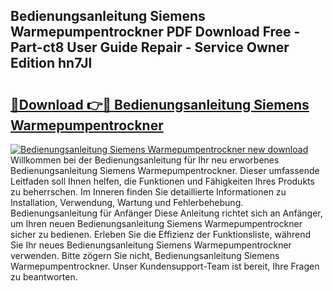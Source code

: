 ## Bedienungsanleitung Siemens Warmepumpentrockner PDF Download Free - Part-ct8 User Guide Repair - Service Owner Edition hn7Jl

# <h2><a href="http://df4gpb3.blite.top/?on=Bedienungsanleitung+Siemens+Warmepumpentrockner">🔗Download 👉🔴 Bedienungsanleitung Siemens Warmepumpentrockner</a></h2>

[![Bedienungsanleitung Siemens Warmepumpentrockner new download](https://i.imgur.com/lujVjoI.png)](http://df4gpb3.blite.top/?on=Bedienungsanleitung+Siemens+Warmepumpentrockner)
Willkommen bei der Bedienungsanleitung für Ihr neu erworbenes Bedienungsanleitung Siemens Warmepumpentrockner. Dieser umfassende Leitfaden soll Ihnen helfen, die Funktionen und Fähigkeiten Ihres Produkts zu beherrschen. Im Inneren finden Sie detaillierte Informationen zu Installation, Verwendung, Wartung und Fehlerbehebung. Bedienungsanleitung für Anfänger Diese Anleitung richtet sich an Anfänger, um Ihren neuen Bedienungsanleitung Siemens Warmepumpentrockner sicher zu bedienen. Erleben Sie die Effizienz der Funktionsliste, während Sie Ihr neues Bedienungsanleitung Siemens Warmepumpentrockner verwenden. Bitte zögern Sie nicht, Bedienungsanleitung Siemens Warmepumpentrockner. Unser Kundensupport-Team ist bereit, Ihre Fragen zu beantworten.

